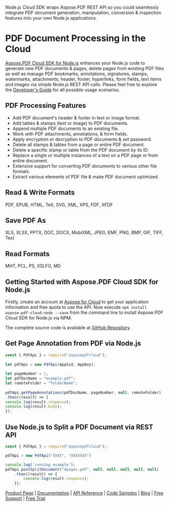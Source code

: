 Node.js Cloud SDK wraps Aspose.PDF REST API so you could seamlessly integrate PDF document generation, manipulation, conversion & inspection features into your own Node.js applications.

# PDF Document Processing in the Cloud
[Aspose.PDF Cloud SDK for Node.js](https://products.aspose.cloud/pdf/nodejs) enhances your Node.js code to generate new PDF documents & pages, delete pages from existing PDF files as well as manage PDF bookmarks, annotations, signatures, stamps, watermarks, attachments, header, footer, hyperlinks, form fields, text items and images via simple Node.js REST API calls. Please feel free to explore the [Developer's Guide](https://docs.aspose.cloud/display/pdfcloud/Developer+Guide) for all possible usage scenarios. 

## PDF Processing Features

- Add PDF document's header & footer in text or image format.
- Add tables & stamps (text or image) to PDF documents.
- Append multiple PDF documents to an existing file.
- Work with PDF attachments, annotations, & form fields.
- Apply encryption or decryption to PDF documents & set password.
- Delete all stamps & tables from a page or entire PDF document.
- Delete a specific stamp or table from the PDF document by its ID.
- Replace a single or multiple instances of a text on a PDF page or from entire document.
- Extensive support for converting PDF documents to various other file formats.
- Extract various elements of PDF file & make PDF document optimized.

## Read & Write Formats

PDF, EPUB, HTML, TeX, SVG, XML, XPS, FDF, XFDF

## Save PDF As

XLS, XLSX, PPTX, DOC, DOCX, MobiXML, JPEG, EMF, PNG, BMP, GIF, TIFF, Text

## Read Formats

MHT, PCL, PS, XSLFO, MD

## Getting Started with Aspose.PDF Cloud SDK for Node.js

Firstly, create an account at [Aspose for Cloud](https://dashboard.aspose.cloud/#/apps) to get your application information and free quota to use the API. Now execute `npm install aspose-pdf-cloud-node --save` from the command line to install Aspose.PDF Cloud SDK for Node.js via NPM.

The complete source code is available at [GitHub Repository](https://github.com/aspose-pdf-cloud/aspose-pdf-cloud-node.js).

## Get Page Annotation from PDF via Node.js

```js
const { PdfApi } = require("asposepdfcloud");
 
let pdfApi = new PdfApi(AppSid, AppKey);
 
let pageNumber = 1;
let pdfDocName = "example.pdf";
let remoteFolder = "folderName"; 
 
pdfApi.getPageAnnotations(pdfDocName, pageNumber, null, remoteFolder)
.then((result) => {
console.log(result.response);
console.log(result.body);
});
```

## Use Node.js to Split a PDF Document via REST API

```js
const { PdfApi } = require("asposepdfcloud");

pdfApi = new PdfApi("XXXX", "XXXXXXX")

console.log('running example');
pdfApi.postSplitDocument("4pages.pdf", null, null, null, null, null)
    .then((result) => {
        console.log(result.response);
    });
```

[Product Page](https://products.aspose.cloud/pdf/nodejs) | [Documentation](https://docs.aspose.cloud/display/pdfcloud/Home) | [API Reference](https://apireference.aspose.cloud/pdf/) | [Code Samples](https://github.com/aspose-pdf-cloud/aspose-pdf-cloud-node.js) | [Blog](https://blog.aspose.cloud/category/pdf/) | [Free Support](https://forum.aspose.cloud/c/pdf) | [Free Trial](https://dashboard.aspose.cloud/#/apps)